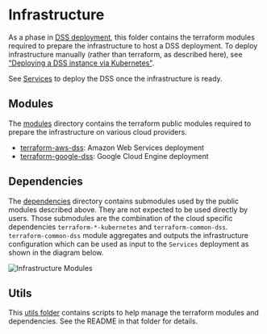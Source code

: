 # Infrastructure

As a phase in [DSS deployment](..), this folder contains the terraform modules required to prepare the infrastructure to host a DSS deployment.  To deploy infrastructure manually (rather than terraform, as described here), see ["Deploying a DSS instance via Kubernetes"](../../build/README.md#deploying-a-dss-instance-via-kubernetes).

See [Services](../README.md#services) to deploy the DSS once the infrastructure is ready.

## Modules
The [modules](modules) directory contains the terraform public modules required to prepare the infrastructure on various cloud providers.

- [terraform-aws-dss](./modules/terraform-aws-dss/README.md): Amazon Web Services deployment
- [terraform-google-dss](./modules/terraform-google-dss/README.md): Google Cloud Engine deployment

## Dependencies
The [dependencies](dependencies) directory contains submodules used by the public modules described above. They are not expected to be
used directly by users. Those submodules are the combination of the cloud specific dependencies `terraform-*-kubernetes`
and `terraform-common-dss`. `terraform-common-dss` module aggregates and outputs the infrastructure configuration
which can be used as input to the `Services` deployment as shown in the diagram below.

![Infrastructure Modules](../../assets/generated/deploy_infrastructure_modules.png)

## Utils
This [utils folder](utils) contains scripts to help manage the terraform modules and dependencies. See the README in that folder for details.
